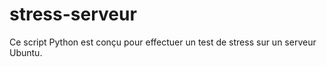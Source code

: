 # stress-serveur
Ce script Python est conçu pour effectuer un test de stress sur un serveur Ubuntu.
